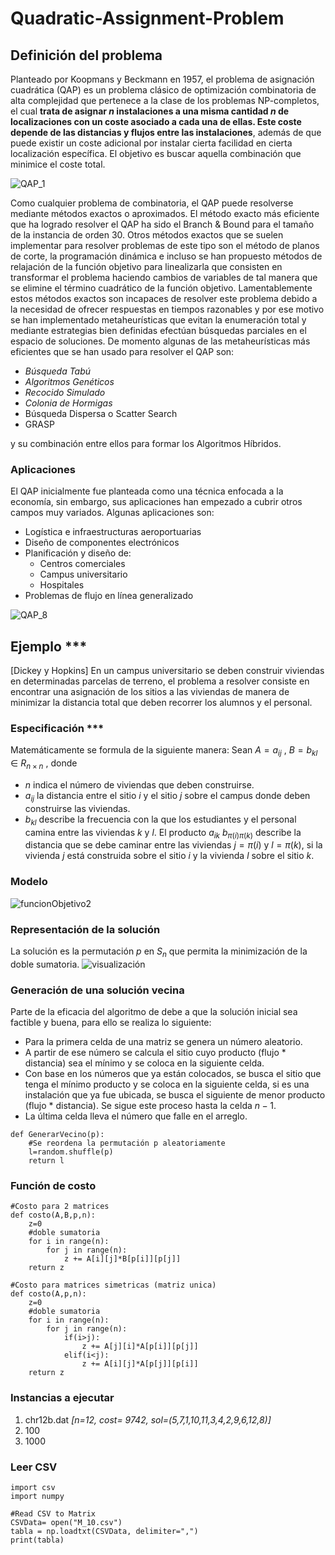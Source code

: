 # Quadratic-Assignment-Problem


## Definición del problema
Planteado por Koopmans y Beckmann en 1957, el problema de asignación cuadrática (QAP) es un problema clásico de optimización combinatoria de alta complejidad que pertenece a la clase de los problemas NP-completos, el cual **trata de asignar $n$ instalaciones a una misma cantidad $n$ de localizaciones con un coste asociado a cada una de ellas. Este coste depende de las distancias y flujos entre las instalaciones**, además de que puede existir un coste adicional por instalar cierta facilidad en cierta localización específica. El objetivo es buscar aquella combinación que minimice el coste total.

![QAP_1](https://user-images.githubusercontent.com/25113662/226206123-901ea03f-bc6b-4e68-b4aa-81cfd6aa2dd6.PNG)

Como cualquier problema de combinatoria, el QAP puede resolverse mediante métodos exactos o aproximados. El método exacto más eficiente que ha logrado resolver el QAP ha sido el Branch & Bound para el tamaño de la instancia de orden 30. Otros métodos exactos que se suelen implementar para resolver problemas de este tipo son el método de planos de corte, la programación dinámica e incluso se han propuesto métodos de relajación de la función objetivo para linealizarla que consisten en transformar el problema haciendo cambios de variables de tal manera que se elimine el término cuadrático de la función objetivo. Lamentablemente estos métodos exactos son incapaces de resolver este problema debido a la necesidad de ofrecer respuestas en tiempos razonables y por ese motivo se han implementado metaheurísticas que evitan la enumeración total y mediante estrategias bien definidas efectúan búsquedas parciales en el espacio de soluciones.
De momento algunas de las metaheurísticas más eficientes que se han usado para resolver el QAP son: 
* _Búsqueda Tabú_
* _Algoritmos Genéticos_
* _Recocido Simulado_
* _Colonia de Hormigas_
* Búsqueda Dispersa o Scatter Search
* GRASP

y su combinación entre ellos para formar los Algoritmos Híbridos.

### Aplicaciones
El QAP inicialmente fue planteada como una técnica enfocada a la economía, sin embargo, sus aplicaciones han empezado a cubrir  otros campos muy variados. Algunas aplicaciones son:
* Logística e infraestructuras aeroportuarias
* Diseño de componentes electrónicos
* Planificación y diseño de:
  * Centros comerciales 
  * Campus universitario
  * Hospitales
* Problemas de flujo en línea generalizado

![QAP_8](https://user-images.githubusercontent.com/25113662/226206188-a7c8fb3d-4d52-4f89-938d-350fe2032625.png)

## Ejemplo ***
[Dickey y Hopkins] En un campus universitario se deben construir viviendas en determinadas parcelas de terreno, el problema a resolver consiste en encontrar una asignación de los sitios a las viviendas de manera de minimizar la distancia total que deben recorrer los alumnos y el personal. 
### Especificación ***
Matemáticamente se formula de la siguiente manera:
Sean $A=a_{i j}$ , $B=b_{k l}$ ∈ $R_{n×n}$ , donde 
* $n$ indica el número de viviendas que deben construirse. 
* $a_{ij}$ la distancia entre el sitio $i$ y el sitio $j$ sobre el campus donde deben construirse las viviendas. 
* $b_{kl}$ describe la frecuencia con la que los estudiantes y el personal camina entre las viviendas $k$ y $l$. 
El producto $a_{ik}$ $b_{π(i)π(k)}$ describe la distancia que se debe caminar entre las viviendas $j = π(i)$ y $l = π(k)$, si la vivienda $j$ está construida sobre el sitio $i$ y la vivienda $l$ sobre el sitio $k$.
### Modelo
![funcionObjetivo2](https://user-images.githubusercontent.com/25113662/161483152-351a8022-d141-464c-950a-7e252d95d6a0.PNG)

### Representación de la solución
La solución es la permutación $p$ en $S_n$ que permita la minimización de la doble sumatoria.
![visualización](https://user-images.githubusercontent.com/25113662/163540014-8d057c0d-47d4-43ac-a31a-1eb74c355dd7.PNG)


### Generación de una solución vecina
Parte de la eficacia del algoritmo de debe a que la solución inicial sea factible y buena, para ello se realiza lo siguiente:
* Para la primera celda de una matriz se genera un número aleatorio.
* A partir de ese número se calcula el sitio cuyo producto (flujo * distancia) sea el mínimo y se coloca en la siguiente celda.
* Con base en los números que ya están colocados, se busca el sitio que tenga el mínimo producto y se coloca en la siguiente celda, si es una instalación que ya fue ubicada, se busca el siguiente de menor producto (flujo * distancia). Se sigue este proceso hasta la celda $n-1$.
* La última celda lleva el número que falle en el arreglo.
```
def GenerarVecino(p):
    #Se reordena la permutación p aleatoriamente
    l=random.shuffle(p)
    return l 
```
### Función de costo
```
#Costo para 2 matrices
def costo(A,B,p,n):
    z=0
    #doble sumatoria
    for i in range(n):
        for j in range(n):        
            z += A[i][j]*B[p[i]][p[j]]
    return z
``` 
```
#Costo para matrices simetricas (matriz unica)
def costo(A,p,n):
    z=0
    #doble sumatoria
    for i in range(n):
        for j in range(n):        
            if(i>j):
                z += A[j][i]*A[p[i]][p[j]]
            elif(i<j):
                z += A[i][j]*A[p[j]][p[i]]
    return z
``` 
### Instancias a ejecutar
1. chr12b.dat _[n=12, cost= 9742, sol=(5,7,1,10,11,3,4,2,9,6,12,8)]_
2. 100
3. 1000

### Leer CSV
```
import csv
import numpy

#Read CSV to Matrix
CSVData= open("M_10.csv")
tabla = np.loadtxt(CSVData, delimiter=",")
print(tabla)
``` 

